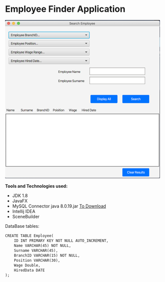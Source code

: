# Employee Finder Application

![alt text](https://github.com/ahmetduser/EmployeeFinderApplication/blob/master/ApplicationImage.png?raw=true)


**Tools and Technologies used:**

- JDK 1.8
- JavaFX
- MySQL Connector java 8.0.19.jar [To Download](https://dev.mysql.com/downloads/connector/j/)
- Intellij IDEA
- SceneBuilder

DataBase tables:

```
CREATE TABLE Employee(
	ID INT PRIMARY KEY NOT NULL AUTO_INCREMENT,
    Name VARCHAR(45) NOT NULL,
    Surname VARCHAR(45),
    BranchID VARCHAR(15) NOT NULL,
    Position VARCHAR(30),
    Wage Double,
    HiredData DATE
);
```
